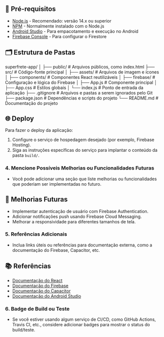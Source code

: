 ## 🔧 Pré-requisitos

- [Node.js](https://nodejs.org/en/download/) - Recomendado: versão 14.x ou superior
- [NPM](https://www.npmjs.com/get-npm) - Normalmente instalado com o Node.js
- [Android Studio](https://developer.android.com/studio) - Para empacotamento e execução no Android
- [Firebase Console](https://console.firebase.google.com/) - Para configurar o Firestore

## 🗂️ Estrutura de Pastas

superfrete-app/
│
├── public/                 # Arquivos públicos, como index.html
├── src/                    # Código-fonte principal
│   ├── assets/             # Arquivos de imagem e ícones
│   ├── components/         # Componentes React reutilizáveis
│   ├── firebase/           # Configuração e lógica do Firebase
│   ├── App.js              # Componente principal
│   ├── App.css             # Estilos globais
│   └── index.js            # Ponto de entrada da aplicação
├── .gitignore              # Arquivos e pastas a serem ignorados pelo Git
├── package.json            # Dependências e scripts do projeto
└── README.md               # Documentação do projeto

## 🌐 Deploy

Para fazer o deploy da aplicação:

1. Configure o serviço de hospedagem desejado (por exemplo, Firebase Hosting).
2. Siga as instruções específicas do serviço para implantar o conteúdo da pasta `build/`.

### 4. **Mencione Possíveis Melhorias ou Funcionalidades Futuras**
   - Você pode adicionar uma seção que liste melhorias ou funcionalidades que poderiam ser implementadas no futuro.

## 🚧 Melhorias Futuras

- Implementar autenticação de usuário com Firebase Authentication.
- Adicionar notificações push usando Firebase Cloud Messaging.
- Melhorar a responsividade para diferentes tamanhos de tela.

### 5. **Referências Adicionais**
   - Inclua links úteis ou referências para documentação externa, como a documentação do Firebase, Capacitor, etc.

## 📚 Referências

- [Documentação do React](https://reactjs.org/docs/getting-started.html)
- [Documentação do Firebase](https://firebase.google.com/docs)
- [Documentação do Capacitor](https://capacitorjs.com/docs)
- [Documentação do Android Studio](https://developer.android.com/studio/intro)

### 6. **Badge de Build ou Teste**
   - Se você estiver usando algum serviço de CI/CD, como GitHub Actions, Travis CI, etc., considere adicionar badges para mostrar o status do build/teste.
